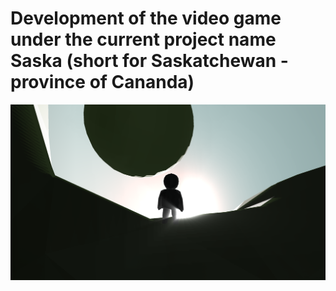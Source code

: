 # Development of the video game under the current project name Saska (short for Saskatchewan - province of Cananda)

![photo](/screenshot.PNG)